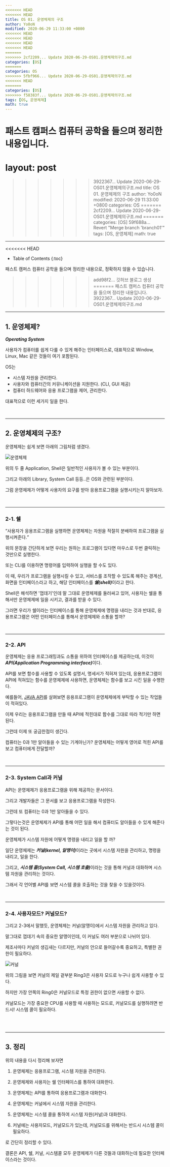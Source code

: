 ```yaml
---
<<<<<<< HEAD
<<<<<<< HEAD
title: OS 01. 운영체제의 구조
author: Yo0oN
modified: 2020-06-29 11:33:00 +0800
<<<<<<< HEAD
<<<<<<< HEAD
<<<<<<< HEAD
<<<<<<< HEAD
=======
>>>>>>> 2cf2209... Update 2020-06-29-OS01.운영체제의구조.md
categories: [OS]
=======
categories: OS
>>>>>>> 5fbf966... Update 2020-06-29-OS01.운영체제의구조.md
<<<<<<< HEAD
=======
categories: [OS]
>>>>>>> f58383f... Update 2020-06-29-OS01.운영체제의구조.md
tags: [OS, 운영체제]
math: true
---
```


패스트 캠퍼스 컴퓨터 공학을 들으며 정리한 내용입니다.
=======
layout: post
=======
>>>>>>> 3922367... Update 2020-06-29-OS01.운영체제의구조.md
title: OS 01. 운영체제의 구조
author: Yo0oN
modified: 2020-06-29 11:33:00 +0800
categories: OS
=======
>>>>>>> 2cf2209... Update 2020-06-29-OS01.운영체제의구조.md
=======
categories: [OS]
>>>>>>> 59f688a... Revert "Merge branch 'branch01'"
tags: [OS, 운영체제]
math: true
---

<<<<<<< HEAD
* Table of Contents
{:toc}

패스트 캠퍼스 컴퓨터 공학을 들으며 정리한 내용으로, 정확하지 않을 수 있습니다.
>>>>>>> add98f2... 깃허브 블로그 생성
=======
패스트 캠퍼스 컴퓨터 공학을 들으며 정리한 내용입니다.
>>>>>>> 3922367... Update 2020-06-29-OS01.운영체제의구조.md

<hr>

## 1. 운영체제?

<cite>***Operating System***</cite>

사용자가 컴퓨터를 쉽게 다룰 수 있게 해주는 인터페이스로, 대표적으로 Window, Linux, Mac 같은 것들이 여기 포함된다.

OS는

- 시스템 자원을 관리한다.
- 사용자와 컴퓨터간의 커뮤니케이션을 지원한다. (CLI, GUI 제공)
- 컴퓨터 하드웨어와 응용 프로그램을 제어, 관리한다.

대표적으로 이런 세가지 일을 한다.

<br>
<hr>

## 2. 운영체제의 구조?

운영체제는 쉽게 보면 아래의 그림처럼 생겼다.

![운영체제](/images/posts/OS/001/OS01.jpeg "패캠 운영체제 그림")

위의 두 줄 Application, Shell은 일반적인 사용자가 볼 수 있는 부분이다.

그리고 아래의 Library, System Call 등등..은 OS와 관련된 부분이다.

그럼 운영체제가 어떻게 사용자의 요구를 받아 응용프로그램을 실행시키는지 알아보자.

<br>
<hr>

### 2-1. 쉘

<q>사용자가 응용프로그램을 실행하면 운영체제는 자원을 적절히 분배하여 프로그램을 실행시켜준다.</q>

위의 문장을 간단하게 보면 우리는 원하는 프로그램이 있다면 마우스로 두번 클릭하는 것만으로 실행한다.

또는 CLI를 이용하면 명령어를 입력하여 실행을 할 수도 있다.

이 때, 우리가 프로그램을 실행시킬 수 있고, 서비스를 조작할 수 있도록 해주는 경계선, 화면을 인터페이스라고 하고, 해당 인터페이스를 <cite>**쉘(shell)**</cite>이라고 한다.

Shell은 해석하면 '껍데기'인데 말 그대로 운영체제를 둘러싸고 있어, 사용자는 쉘을 통해서만 운영체제에 일을 시키고, 결과를 받을 수 있다.

그러면 우리가 쉘이라는 인터페이스를 통해 운영체제에 명령을 내리는 것과 반대로, 응용프로그램은 어떤 인터페이스를 통해서 운영체제와 소통을 할까?

<br>
<hr>

### 2-2. API

운영체제는 응용 프로그래밍과도 소통을 위하여 인터페이스를 제공하는데, 이것이 <cite>**API(Application Programming interface)**</cite>이다.

API를 보면 함수를 사용할 수 있도록 설명서, 명세서가 적혀져 있는데, 응용프로그램이 API에 적혀있는 함수를 운영체제에 사용하면, 운영체제는 함수를 보고 시킨 일을 수행한다.

예를들어, [JAVA API](https://docs.oracle.com/javase/7/docs/api/ "JAVA API")를 살펴보면 응용프로그램이 운영체제에게 부탁할 수 있는 작업들이 적혀있다.

이제 우리는 응용프로그램을 만들 때 API에 적힌대로 함수를 그대로 따라 적기만 하면 된다.

그런데 이제 또 궁금한점이 생긴다.

컴퓨터는 0과 1만 알아들을 수 있는 기계아닌가? 운영체제는 어떻게 영어로 적힌 API를 보고 컴퓨터에게 전달할까?

<br>
<hr>

### 2-3. System Call과 커널

API는 운영체제가 응용프로그램을 위해 제공하는 문서이다.

그리고 개발자들은 그 문서를 보고 응용프로그램을 작성한다.

그런데 또 컴퓨터는 0과 1만 알아들을 수 있다.

그렇다는것은 운영체제가 API를 통해 어떤 일을 해서 컴퓨터도 알아들을 수 있게 해준다는 것이 된다.

운영체제가 시스템 자원에 어떻게 명령을 내리고 일을 할 까?

일단 운영체제는 <cite>**커널(kernel, 알맹이)**</cite>이라는 곳에서 시스템 자원을 관리하고, 명령을 내리고, 일을 한다.

그리고, <cite>**시스템 콜(System Call, 시스템 호출)**</cite>이라는 것을 통해 커널과 대화하며 시스템 자원을 관리하는 것이다.

그래서 각 언어별 API를 보면 시스템 콜을 호출하는 것을 찾을 수 있을것이다.

<br>
<hr>

### 2-4. 사용자모드? 커널모드?

그리고 2-3에서 말했듯, 운영체제는 커널(알맹이)에서 시스템 자원을 관리하고 있다.

말그대로 껍데기 속의 중요한 알맹이인데, 이 커널도 여러 부분으로 나뉘어 있다.

제조사마다 커널의 생김새는 다르지만, 커널의 안으로 들어갈수록 중요하고, 특별한 권한이 필요하다.

![커널](/images/posts/OS/001/OS02.jpeg "커널")

위의 그림을 보면 커널의 제일 겉부분 Ring3은 사용자 모드로 누구나 쉽게 사용할 수 있다.

하지만 가장 안쪽의 Ring0은 커널모드로 특정 권한이 없으면 사용할 수 없다.

커널모드는 가장 중요한 CPU를 사용할 때 사용하는 모드로, 커널모드를 실행하려면 반드시! 시스템 콜이 필요하다.

<br>
<br>
<hr>

## 3. 정리

위의 내용을 다시 정리해 보자면

1. 운영체제는 응용프로그램, 시스템 자원을 관리한다.

2. 운영체제와 사용자는 쉘 인터페이스를 통하여 대화한다.

3. 운영체제는 API를 통하여 응용프로그램과 대화한다.

4. 운영체제는 커널에서 시스템 자원을 관리한다.

5. 운영체제는 시스템 콜을 통하여 시스템 자원(커널)과 대화한다.

6. 커널에는 사용자모드, 커널모드가 있는데, 커널모드를 위해서는 반드시 시스템 콜이 필요하다.

로 간단히 정리할 수 있다.

결론은 API, 쉘, 커널, 시스템콜 모두 운영체제가 다른 것들과 대화하는데 필요한 인터페이스라는 것이다.

